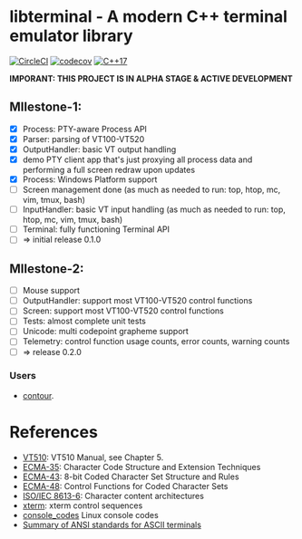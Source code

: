 # libterminal - A modern C++ terminal emulator library
[![CircleCI](https://circleci.com/gh/christianparpart/libterminal.svg?style=svg)](https://circleci.com/gh/christianparpart/libterminal)
[![codecov](https://codecov.io/gh/christianparpart/libterminal/branch/master/graph/badge.svg)](https://codecov.io/gh/christianparpart/libterminal)
[![C++17](https://img.shields.io/badge/standard-C%2B%2B%2017-blue.svg?logo=C%2B%2B)](https://isocpp.org/)

**IMPORANT: THIS PROJECT IS IN ALPHA STAGE & ACTIVE DEVELOPMENT**

## MIlestone-1:
- [x] Process: PTY-aware Process API
- [x] Parser: parsing of VT100-VT520
- [x] OutputHandler: basic VT output handling
- [x] demo PTY client app that's just proxying all process data and performing a full screen redraw upon updates
- [x] Process: Windows Platform support
- [ ] Screen management done (as much as needed to run: top, htop, mc, vim, tmux, bash)
- [ ] InputHandler: basic VT input handling (as much as needed to run: top, htop, mc, vim, tmux, bash)
- [ ] Terminal: fully functioning Terminal API
- [ ] => initial release 0.1.0

## MIlestone-2:
- [ ] Mouse support
- [ ] OutputHandler: support most VT100-VT520 control functions
- [ ] Screen: support most VT100-VT520 control functions
- [ ] Tests: almost complete unit tests
- [ ] Unicode: multi codepoint grapheme support
- [ ] Telemetry: control function usage counts, error counts, warning counts
- [ ] => release 0.2.0

### Users

* [contour](https://github.com/christianparpart/contour).

# References

- [VT510](https://vt100.net/docs/vt510-rm/): VT510 Manual, see Chapter 5.
- [ECMA-35](http://www.ecma-international.org/publications/standards/Ecma-035.htm):
    Character Code Structure and Extension Techniques
- [ECMA-43](http://www.ecma-international.org/publications/standards/Ecma-043.htm):
    8-bit Coded Character Set Structure and Rules
- [ECMA-48](http://www.ecma-international.org/publications/standards/Ecma-048.htm):
    Control Functions for Coded Character Sets
- [ISO/IEC 8613-6](https://www.iso.org/standard/22943.html):
    Character content architectures
- [xterm](https://invisible-island.net/xterm/ctlseqs/ctlseqs.html): xterm control sequences
- [console\_codes](http://man.he.net/man4/console_codes) Linux console codes
- [Summary of ANSI standards for ASCII terminals](http://www.inwap.com/pdp10/ansicode.txt)
